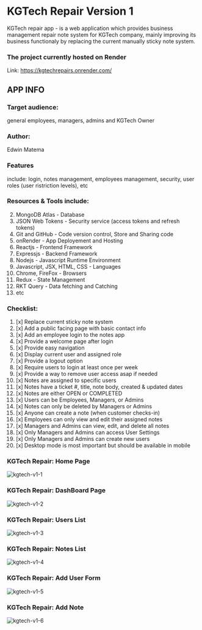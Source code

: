 
# KGTech Repair Version 1 

KGTech repair app - is a web application which provides business management repair note system for KGTech company,
mainly improving its business functionaly by replacing the current manually sticky note system.

### The project currently hosted on Render
Link: https://kgtechrepairs.onrender.com/


## APP INFO

### Target audience: 
general employees, managers, admins and KGTech Owner

### Author: 
Edwin Matema

### Features
include: login, notes management, employees management, security, user roles (user ristriction levels), etc

### Resources & Tools include: 
2. MongoDB Atlas - Database
3. JSON Web Tokens - Security service (access tokens and refresh tokens)
4. Git and GitHub - Code version control, Store and Sharing code
5. onRender - App Deployement and Hosting
6. Reactjs - Frontend Framework
7. Expressjs - Backend Framework
8. Nodejs - Javascript Runtime Environment
9. Javascript, JSX, HTML, CSS - Languages
10. Chrome, FireFox - Browsers
11. Redux - State Management
12. RKT Query - Data fetching and Catching
13. etc

### Checklist:
1. [x] Replace current sticky note system
2. [x] Add a public facing page with basic contact info 
3. [x] Add an employee login to the notes app 
4. [x] Provide a welcome page after login 
5. [x] Provide easy navigation
6. [x] Display current user and assigned role 
7. [x] Provide a logout option 
8. [x] Require users to login at least once per week
9. [x] Provide a way to remove user access asap if needed 
10. [x] Notes are assigned to specific users 
11. [x] Notes have a ticket #, title, note body, created & updated dates
12. [x] Notes are either OPEN or COMPLETED 
13. [x] Users can be Employees, Managers, or Admins 
14. [x] Notes can only be deleted by Managers or Admins 
15. [x] Anyone can create a note (when customer checks-in)
16. [x] Employees can only view and edit their assigned notes  
17. [x] Managers and Admins can view, edit, and delete all notes 
18. [x] Only Managers and Admins can access User Settings 
19. [x] Only Managers and Admins can create new users 
20. [x] Desktop mode is most important but should be available in mobile

 ### KGTech Repair: Home Page
 ![kgtech-v1-1](https://github.com/user-attachments/assets/c7e53c7f-9d10-489d-a9ed-df3899706796)

 ### KGTech Repair: DashBoard Page
 ![kgtech-v1-2](https://github.com/user-attachments/assets/6bd0af6c-4515-4b39-ac60-290bcdcb9f3b)

 ### KGTech Repair: Users List
 ![kgtech-v1-3](https://github.com/user-attachments/assets/92098d6d-2148-47cc-b2f8-d88d3ff80859)

 ### KGTech Repair: Notes List
 ![kgtech-v1-4](https://github.com/user-attachments/assets/b9598c3a-e8b5-4ab8-afd9-e0a4a74ca64d)

 ### KGTech Repair: Add User Form
 ![kgtech-v1-5](https://github.com/user-attachments/assets/2f59a476-2d7e-4b39-afa2-c6d00ead9a5e)

 ### KGTech Repair: Add Note
 ![kgtech-v1-6](https://github.com/user-attachments/assets/b00ca9fb-20b4-4f42-b139-7f71914f654e)

